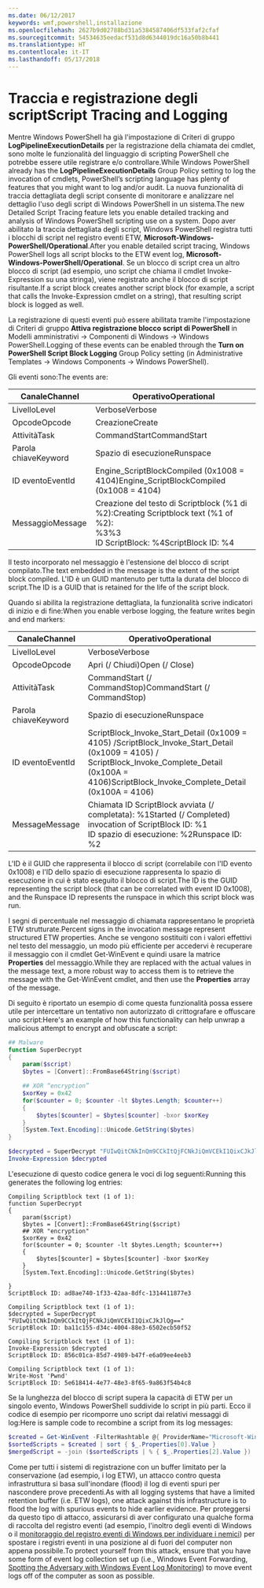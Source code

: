 ```yaml
---
ms.date: 06/12/2017
keywords: wmf,powershell,installazione
ms.openlocfilehash: 2627b9d02788bd31a5384587406df533faf2cfaf
ms.sourcegitcommit: 54534635eedacf531d8d6344019dc16a50b8b441
ms.translationtype: HT
ms.contentlocale: it-IT
ms.lasthandoff: 05/17/2018
---
```

# <a name="script-tracing-and-logging"></a><span data-ttu-id="5f703-102">Traccia e registrazione degli script</span><span class="sxs-lookup"><span data-stu-id="5f703-102">Script Tracing and Logging</span></span>

<span data-ttu-id="5f703-103">Mentre Windows PowerShell ha già l'impostazione di Criteri di gruppo **LogPipelineExecutionDetails** per la registrazione della chiamata dei cmdlet, sono molte le funzionalità del linguaggio di scripting PowerShell che potrebbe essere utile registrare e/o controllare.</span><span class="sxs-lookup"><span data-stu-id="5f703-103">While Windows PowerShell already has the **LogPipelineExecutionDetails** Group Policy setting to log the invocation of cmdlets, PowerShell’s scripting language has plenty of features that you might want to log and/or audit.</span></span> <span data-ttu-id="5f703-104">La nuova funzionalità di traccia dettagliata degli script consente di monitorare e analizzare nel dettaglio l'uso degli script di Windows PowerShell in un sistema.</span><span class="sxs-lookup"><span data-stu-id="5f703-104">The new Detailed Script Tracing feature lets you enable detailed tracking and analysis of Windows PowerShell scripting use on a system.</span></span> <span data-ttu-id="5f703-105">Dopo aver abilitato la traccia dettagliata degli script, Windows PowerShell registra tutti i blocchi di script nel registro eventi ETW, **Microsoft-Windows-PowerShell/Operational**.</span><span class="sxs-lookup"><span data-stu-id="5f703-105">After you enable detailed script tracing, Windows PowerShell logs all script blocks to the ETW event log, **Microsoft-Windows-PowerShell/Operational**.</span></span> <span data-ttu-id="5f703-106">Se un blocco di script crea un altro blocco di script (ad esempio, uno script che chiama il cmdlet Invoke-Expression su una stringa), viene registrato anche il blocco di script risultante.</span><span class="sxs-lookup"><span data-stu-id="5f703-106">If a script block creates another script block (for example, a script that calls the Invoke-Expression cmdlet on a string), that resulting script block is logged as well.</span></span>

<span data-ttu-id="5f703-107">La registrazione di questi eventi può essere abilitata tramite l'impostazione di Criteri di gruppo **Attiva registrazione blocco script di PowerShell** in Modelli amministrativi -> Componenti di Windows -> Windows PowerShell.</span><span class="sxs-lookup"><span data-stu-id="5f703-107">Logging of these events can be enabled through the **Turn on PowerShell Script Block Logging** Group Policy setting (in Administrative Templates -> Windows Components -> Windows PowerShell).</span></span>

<span data-ttu-id="5f703-108">Gli eventi sono:</span><span class="sxs-lookup"><span data-stu-id="5f703-108">The events are:</span></span>

| <span data-ttu-id="5f703-109">Canale</span><span class="sxs-lookup"><span data-stu-id="5f703-109">Channel</span></span> | <span data-ttu-id="5f703-110">Operativo</span><span class="sxs-lookup"><span data-stu-id="5f703-110">Operational</span></span>                                 |
|---------|---------------------------------------------|
| <span data-ttu-id="5f703-111">Livello</span><span class="sxs-lookup"><span data-stu-id="5f703-111">Level</span></span>   | <span data-ttu-id="5f703-112">Verbose</span><span class="sxs-lookup"><span data-stu-id="5f703-112">Verbose</span></span>                                     |
| <span data-ttu-id="5f703-113">Opcode</span><span class="sxs-lookup"><span data-stu-id="5f703-113">Opcode</span></span>  | <span data-ttu-id="5f703-114">Creazione</span><span class="sxs-lookup"><span data-stu-id="5f703-114">Create</span></span>                                      |
| <span data-ttu-id="5f703-115">Attività</span><span class="sxs-lookup"><span data-stu-id="5f703-115">Task</span></span>    | <span data-ttu-id="5f703-116">CommandStart</span><span class="sxs-lookup"><span data-stu-id="5f703-116">CommandStart</span></span>                                |
| <span data-ttu-id="5f703-117">Parola chiave</span><span class="sxs-lookup"><span data-stu-id="5f703-117">Keyword</span></span> | <span data-ttu-id="5f703-118">Spazio di esecuzione</span><span class="sxs-lookup"><span data-stu-id="5f703-118">Runspace</span></span>                                    |
| <span data-ttu-id="5f703-119">ID evento</span><span class="sxs-lookup"><span data-stu-id="5f703-119">EventId</span></span> | <span data-ttu-id="5f703-120">Engine_ScriptBlockCompiled (0x1008 = 4104)</span><span class="sxs-lookup"><span data-stu-id="5f703-120">Engine_ScriptBlockCompiled (0x1008 = 4104)</span></span>  |
| <span data-ttu-id="5f703-121">Messaggio</span><span class="sxs-lookup"><span data-stu-id="5f703-121">Message</span></span> | <span data-ttu-id="5f703-122">Creazione del testo di Scriptblock (%1 di %2):</span><span class="sxs-lookup"><span data-stu-id="5f703-122">Creating Scriptblock text (%1 of %2):</span></span> </br> <span data-ttu-id="5f703-123">%3</span><span class="sxs-lookup"><span data-stu-id="5f703-123">%3</span></span> </br> <span data-ttu-id="5f703-124">ID ScriptBlock: %4</span><span class="sxs-lookup"><span data-stu-id="5f703-124">ScriptBlock ID: %4</span></span> |


<span data-ttu-id="5f703-125">Il testo incorporato nel messaggio è l'estensione del blocco di script compilato.</span><span class="sxs-lookup"><span data-stu-id="5f703-125">The text embedded in the message is the extent of the script block compiled.</span></span> <span data-ttu-id="5f703-126">L'ID è un GUID mantenuto per tutta la durata del blocco di script.</span><span class="sxs-lookup"><span data-stu-id="5f703-126">The ID is a GUID that is retained for the life of the script block.</span></span>

<span data-ttu-id="5f703-127">Quando si abilita la registrazione dettagliata, la funzionalità scrive indicatori di inizio e di fine:</span><span class="sxs-lookup"><span data-stu-id="5f703-127">When you enable verbose logging, the feature writes begin and end markers:</span></span>

| <span data-ttu-id="5f703-128">Canale</span><span class="sxs-lookup"><span data-stu-id="5f703-128">Channel</span></span> | <span data-ttu-id="5f703-129">Operativo</span><span class="sxs-lookup"><span data-stu-id="5f703-129">Operational</span></span>                                            |
|---------|--------------------------------------------------------|
| <span data-ttu-id="5f703-130">Livello</span><span class="sxs-lookup"><span data-stu-id="5f703-130">Level</span></span>   | <span data-ttu-id="5f703-131">Verbose</span><span class="sxs-lookup"><span data-stu-id="5f703-131">Verbose</span></span>                                                |
| <span data-ttu-id="5f703-132">Opcode</span><span class="sxs-lookup"><span data-stu-id="5f703-132">Opcode</span></span>  | <span data-ttu-id="5f703-133">Apri (/ Chiudi)</span><span class="sxs-lookup"><span data-stu-id="5f703-133">Open (/ Close)</span></span>                                         |
| <span data-ttu-id="5f703-134">Attività</span><span class="sxs-lookup"><span data-stu-id="5f703-134">Task</span></span>    | <span data-ttu-id="5f703-135">CommandStart (/ CommandStop)</span><span class="sxs-lookup"><span data-stu-id="5f703-135">CommandStart (/ CommandStop)</span></span>                           |
| <span data-ttu-id="5f703-136">Parola chiave</span><span class="sxs-lookup"><span data-stu-id="5f703-136">Keyword</span></span> | <span data-ttu-id="5f703-137">Spazio di esecuzione</span><span class="sxs-lookup"><span data-stu-id="5f703-137">Runspace</span></span>                                               |
| <span data-ttu-id="5f703-138">ID evento</span><span class="sxs-lookup"><span data-stu-id="5f703-138">EventId</span></span> | <span data-ttu-id="5f703-139">ScriptBlock\_Invoke\_Start\_Detail (0x1009 = 4105) /</span><span class="sxs-lookup"><span data-stu-id="5f703-139">ScriptBlock\_Invoke\_Start\_Detail (0x1009 = 4105) /</span></span> </br> <span data-ttu-id="5f703-140">ScriptBlock\_Invoke\_Complete\_Detail (0x100A = 4106)</span><span class="sxs-lookup"><span data-stu-id="5f703-140">ScriptBlock\_Invoke\_Complete\_Detail (0x100A = 4106)</span></span> |
| <span data-ttu-id="5f703-141">Message</span><span class="sxs-lookup"><span data-stu-id="5f703-141">Message</span></span> | <span data-ttu-id="5f703-142">Chiamata ID ScriptBlock avviata (/ completata): %1</span><span class="sxs-lookup"><span data-stu-id="5f703-142">Started (/ Completed) invocation of ScriptBlock ID: %1</span></span> </br> <span data-ttu-id="5f703-143">ID spazio di esecuzione: %2</span><span class="sxs-lookup"><span data-stu-id="5f703-143">Runspace ID: %2</span></span> |

<span data-ttu-id="5f703-144">L'ID è il GUID che rappresenta il blocco di script (correlabile con l'ID evento 0x1008) e l'ID dello spazio di esecuzione rappresenta lo spazio di esecuzione in cui è stato eseguito il blocco di script.</span><span class="sxs-lookup"><span data-stu-id="5f703-144">The ID is the GUID representing the script block (that can be correlated with event ID 0x1008), and the Runspace ID represents the runspace in which this script block was run.</span></span>

<span data-ttu-id="5f703-145">I segni di percentuale nel messaggio di chiamata rappresentano le proprietà ETW strutturate.</span><span class="sxs-lookup"><span data-stu-id="5f703-145">Percent signs in the invocation message represent structured ETW properties.</span></span> <span data-ttu-id="5f703-146">Anche se vengono sostituiti con i valori effettivi nel testo del messaggio, un modo più efficiente per accedervi è recuperare il messaggio con il cmdlet Get-WinEvent e quindi usare la matrice **Properties** del messaggio.</span><span class="sxs-lookup"><span data-stu-id="5f703-146">While they are replaced with the actual values in the message text, a more robust way to access them is to retrieve the message with the Get-WinEvent cmdlet, and then use the **Properties** array of the message.</span></span>

<span data-ttu-id="5f703-147">Di seguito è riportato un esempio di come questa funzionalità possa essere utile per intercettare un tentativo non autorizzato di crittografare e offuscare uno script:</span><span class="sxs-lookup"><span data-stu-id="5f703-147">Here's an example of how this functionality can help unwrap a malicious attempt to encrypt and obfuscate a script:</span></span>

```powershell
## Malware
function SuperDecrypt
{
    param($script)
    $bytes = [Convert]::FromBase64String($script)

    ## XOR “encryption”
    $xorKey = 0x42
    for($counter = 0; $counter -lt $bytes.Length; $counter++)
    {
        $bytes[$counter] = $bytes[$counter] -bxor $xorKey
    }
    [System.Text.Encoding]::Unicode.GetString($bytes)
}

$decrypted = SuperDecrypt "FUIwQitCNkInQm9CCkItQjFCNkJiQmVCEkI1QixCJkJlQg=="
Invoke-Expression $decrypted
```

<span data-ttu-id="5f703-148">L'esecuzione di questo codice genera le voci di log seguenti:</span><span class="sxs-lookup"><span data-stu-id="5f703-148">Running this generates the following log entries:</span></span>

```
Compiling Scriptblock text (1 of 1):
function SuperDecrypt
{
    param($script)
    $bytes = [Convert]::FromBase64String($script)
    ## XOR "encryption"
    $xorKey = 0x42
    for($counter = 0; $counter -lt $bytes.Length; $counter++)
    {
        $bytes[$counter] = $bytes[$counter] -bxor $xorKey
    }
    [System.Text.Encoding]::Unicode.GetString($bytes)

}
ScriptBlock ID: ad8ae740-1f33-42aa-8dfc-1314411877e3

Compiling Scriptblock text (1 of 1):
$decrypted = SuperDecrypt "FUIwQitCNkInQm9CCkItQjFCNkJiQmVCEkI1QixCJkJlQg=="
ScriptBlock ID: ba11c155-d34c-4004-88e3-6502ecb50f52

Compiling Scriptblock text (1 of 1):
Invoke-Expression $decrypted
ScriptBlock ID: 856c01ca-85d7-4989-b47f-e6a09ee4eeb3

Compiling Scriptblock text (1 of 1):
Write-Host 'Pwnd'
ScriptBlock ID: 5e618414-4e77-48e3-8f65-9a863f54b4c8
```

Se la lunghezza del blocco di script supera la capacità di ETW per un singolo evento, Windows PowerShell suddivide lo script in più parti. <span data-ttu-id="5f703-150">Ecco il codice di esempio per ricomporre uno script dai relativi messaggi di log:</span><span class="sxs-lookup"><span data-stu-id="5f703-150">Here is sample code to recombine a script from its log messages:</span></span>

```powershell
$created = Get-WinEvent -FilterHashtable @{ ProviderName="Microsoft-Windows-PowerShell"; Id = 4104 } | Where-Object { $_.<...> }
$sortedScripts = $created | sort { $_.Properties[0].Value }
$mergedScript = -join ($sortedScripts | % { $_.Properties[2].Value })
```

<span data-ttu-id="5f703-151">Come per tutti i sistemi di registrazione con un buffer limitato per la conservazione (ad esempio, i log ETW), un attacco contro questa infrastruttura si basa sull'inondare (flood) il log di eventi spuri per nascondere prove precedenti.</span><span class="sxs-lookup"><span data-stu-id="5f703-151">As with all logging systems that have a limited retention buffer (i.e. ETW logs), one attack against this infrastructure is to flood the log with spurious events to hide earlier evidence.</span></span> <span data-ttu-id="5f703-152">Per proteggersi da questo tipo di attacco, assicurarsi di aver configurato una qualche forma di raccolta del registro eventi (ad esempio, l'inoltro degli eventi di Windows o il [monitoraggio del registro eventi di Windows per individuare i nemici](http://www.nsa.gov/ia/_files/app/Spotting_the_Adversary_with_Windows_Event_Log_Monitoring.pdf)) per spostare i registri eventi in una posizione al di fuori del computer non appena possibile.</span><span class="sxs-lookup"><span data-stu-id="5f703-152">To protect yourself from this attack, ensure that you have some form of event log collection set up (i.e., Windows Event Forwarding, [Spotting the Adversary with Windows Event Log Monitoring](http://www.nsa.gov/ia/_files/app/Spotting_the_Adversary_with_Windows_Event_Log_Monitoring.pdf)) to move event logs off of the computer as soon as possible.</span></span>
